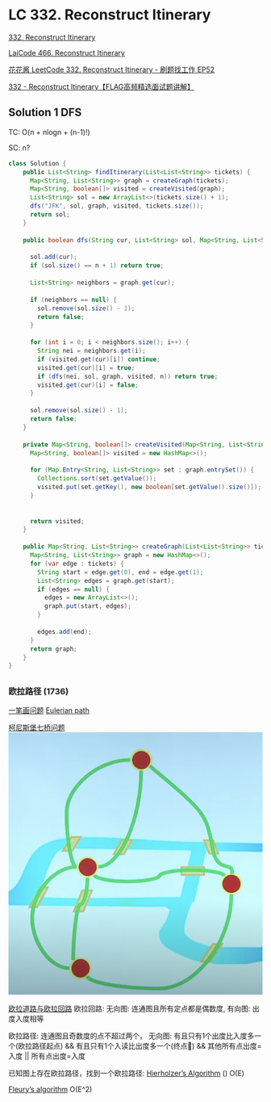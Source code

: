 # LC 332. Reconstruct Itinerary
[332. Reconstruct Itinerary](https://leetcode.com/problems/reconstruct-itinerary/)

[LaiCode 466. Reconstruct Itinerary](https://app.laicode.io/app/problem/466)

[花花酱 LeetCode 332. Reconstruct Itinerary - 刷题找工作 EP52](https://www.youtube.com/watch?v=4udFSOWQpdg)

[332 - Reconstruct Itinerary【FLAG高频精选面试题讲解】](https://www.youtube.com/watch?v=LKSdX31pXjY)

## Solution 1 DFS

TC: O(n + nlogn + (n-1)!)

SC: n?

```java
class Solution {
    public List<String> findItinerary(List<List<String>> tickets) {
      Map<String, List<String>> graph = createGraph(tickets);
      Map<String, boolean[]> visited = createVisited(graph);
      List<String> sol = new ArrayList<>(tickets.size() + 1);
      dfs("JFK", sol, graph, visited, tickets.size());
      return sol;
    }

    public boolean dfs(String cur, List<String> sol, Map<String, List<String>> graph, Map<String, boolean[]> visited, int n) {

      sol.add(cur);
      if (sol.size() == n + 1) return true;

      List<String> neighbors = graph.get(cur);

      if (neighbors == null) {
        sol.remove(sol.size() - 1);
        return false;
      }

      for (int i = 0; i < neighbors.size(); i++) {
        String nei = neighbors.get(i);
        if (visited.get(cur)[i]) continue;
        visited.get(cur)[i] = true;
        if (dfs(nei, sol, graph, visited, n)) return true;
        visited.get(cur)[i] = false;
      }

      sol.remove(sol.size() - 1);
      return false;
    }

    private Map<String, boolean[]> createVisited(Map<String, List<String>> graph) {
      Map<String, boolean[]> visited = new HashMap<>();

      for (Map.Entry<String, List<String>> set : graph.entrySet()) {
        Collections.sort(set.getValue());
        visited.put(set.getKey(), new boolean[set.getValue().size()]);
      }


      return visited;
    }

    public Map<String, List<String>> createGraph(List<List<String>> tickets) {
      Map<String, List<String>> graph = new HashMap<>();
      for (var edge : tickets) {
        String start = edge.get(0), end = edge.get(1);
        List<String> edges = graph.get(start);
        if (edges == null) {
          edges = new ArrayList<>();
          graph.put(start, edges);
        }

        edges.add(end);
      }
      return graph;
    }
}
```

## 
### 欧拉路径 (1736)
[一笔画问题](https://zh.wikipedia.org/wiki/%E4%B8%80%E7%AC%94%E7%94%BB%E9%97%AE%E9%A2%98)
[Eulerian path](https://en.wikipedia.org/wiki/Eulerian_path)

[柯尼斯堡七桥问题](https://zh.wikipedia.org/wiki/%E6%9F%AF%E5%B0%BC%E6%96%AF%E5%A0%A1%E4%B8%83%E6%A1%A5%E9%97%AE%E9%A2%98)
![](../Images/7桥问题.png)

[欧拉道路与欧拉回路](https://www.youtube.com/watch?v=vjpzmnVuHjw)
欧拉回路: 无向图: 连通图且所有定点都是偶数度, 有向图: 出度入度相等

欧拉路径: 连通图且奇数度的点不超过两个，
无向图: 有且只有1个出度比入度多一个(欧拉路径起点) && 有且只有1个入读比出度多一个(终点🏁) && 其他所有点出度=入度 || 所有点出度=入度

已知图上存在欧拉路径，找到一个欧拉路径:
[Hierholzer’s Algorithm](https://slaystudy.com/hierholzers-algorithm/) () O(E)

[Fleury’s algorithm](https://slaystudy.com/fleurys-algorithm/) O(E^2)
